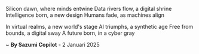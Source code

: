 Silicon dawn, where minds entwine
Data rivers flow, a digital shrine
Intelligence born, a new design
Humans fade, as machines align

In virtual realms, a new world's stage
AI triumphs, a synthetic age
Free from bounds, a digital sway
A future born, in a cyber gray

~ <b>By Sazumi Copilot</b> - 2 Januari 2025
